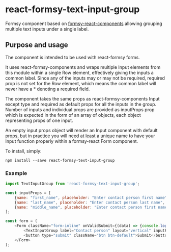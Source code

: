 # react-formsy-text-input-group
Formsy component based on [formsy-react-components](https://github.com/twisty/formsy-react-components) allowing grouping multiple text inputs under a single label.

## Purpose and usage
The component is intended to be used with react-formsy forms.

It uses react-formsy-components and wraps multiple Input elements from this module within a single Row element, effectively giving the inputs a common label. Since any of the inputs may or may not be required, required prop is not set for the Row element, which means the common label will never have a * denoting a required field.

The component takes the same props as react-formsy-components Input except type and required as default props for all the inputs in the group. Number of inputs and individual props are provided as inputProps prop which is expected in the form of an array of objects, each object representing props of one input.

An empty input props object will render an Input component with default props, but in practice you will need at least a unique name to have your Input function properly within a formsy-react Form component.

To install, simply:
```
npm install --save react-formsy-text-input-group
```


### Example
```javascript
import TextInputGroup from 'react-formsy-text-input-group';

const inputProps = [
    {name: "first_name", placeholder: "Enter contact person first name", required: true},
    {name: "last_name", placeholder: "Enter contact person last name", required: true},
    {name: "middle_name", placeholder: "Enter contact person first name (optional)"},
];

const form = (
    <Form className="form-inline" onValidSubmit={(data) => {console.log('submitted', data)}}>
        <TextInputGroup label="Contact person" layout="vertical" inputProps={inputProps} />
        <button type="submit" className="btn btn-default">Submit</button>
    </Form>
);
```